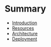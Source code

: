 # Summary

* [Introduction](README.md)
* [Resources](resources.md)
* [Architecture](architecture.md)
* [Deployment](deployment.md)

